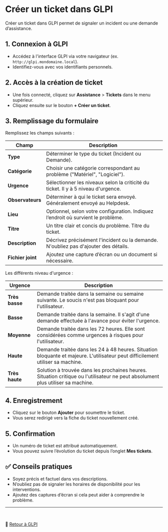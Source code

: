 # Créer un ticket dans GLPI

Créer un ticket dans GLPI permet de signaler un incident ou une demande d’assistance.

## 1. Connexion à GLPI

-  Accédez à l'interface GLPI via votre navigateur (ex. `http://glpi.mondomaine.local`).
-  Identifiez-vous avec vos identifiants personnels.


## 2. Accès à la création de ticket

- Une fois connecté, cliquez sur **Assistance** > **Tickets** dans le menu supérieur.
- Cliquez ensuite sur le bouton **+ Créer un ticket**.


## 3. Remplissage du formulaire

Remplissez les champs suivants :

| Champ                  | Description                                                                            |
|------------------------|----------------------------------------------------------------------------------------|
| **Type**               | Déterminer le type du ticket (Incident ou Demande).                                   |
| **Catégorie**          | Choisir une catégorie correspondant au problème ("Matériel", "Logiciel").             |
| **Urgence**            | Sélectionner les niveaux selon la criticité du ticket. Il y à 5 niveau d'urgence.     |
| **Observateurs**       | Déterminer à qui le ticket sera envoyé. Généralement envoyé au Helpdesk.              |
| **Lieu**               | Optionnel, selon votre configuration. Indiquez l’endroit où survient le problème.     |
| **Titre**              | Un titre clair et concis du problème. Titre du ticket.                                |
| **Description**        | Décrivez précisément l'incident ou la demande. N'oubliez pas d'ajouter des détails.   |
| **Fichier joint**      | Ajoutez une capture d’écran ou un document si nécessaire.                             |

Les différents niveau d'urgence :

| Urgence                | Description                                                                                                                        |
|------------------------|------------------------------------------------------------------------------------------------------------------------------------|
| **Très basse**         | Demande traitée dans la semaine ou semaine suivante. Le soucis n'est pas bloquant pour l'utilisateur.                             |
| **Basse**              | Demande traitée dans la semaine. Il s'agit d'une demande effectuée à l'avance pour éviter l'urgence.                              |
| **Moyenne**            | Demande traitée dans les 72 heures. Elle sont considérées comme urgences à risques pour l'utilisateur.                            |
| **Haute**              | Demande traitée dans les 24 à 48 heures. Situation bloquante et majeure. L'utilisateur peut difficilement utiliser sa machine.    |
| **Très haute**         | Solution à trouvée dans les prochaines heures. Situation critique ou l'utilisateur ne peut absolument plus utiliser sa machine.   |


## 4. Enregistrement

- Cliquez sur le bouton **Ajouter** pour soumettre le ticket.
- Vous serez redirigé vers la fiche du ticket nouvellement créé.


## 5. Confirmation

- Un numéro de ticket est attribué automatiquement.
- Vous pouvez suivre l’évolution du ticket depuis l’onglet **Mes tickets**.


## ✅ Conseils pratiques

- Soyez précis et factuel dans vos descriptions.
- N’oubliez pas de signaler les horaires de disponibilité pour les interventions.
- Ajoutez des captures d’écran si cela peut aider à comprendre le problème.

---
<br>

📎 [Retour à GLPI](/outils/glpi/glpi)
